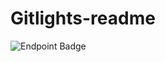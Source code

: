 # Gitlights-readme

![Endpoint Badge](https://img.shields.io/endpoint?url=https%3A%2F%2Fapi.gitlights.com%2Fget-badges)

